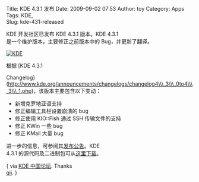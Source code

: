 Title: KDE 4.3.1 发布
Date: 2009-09-02 07:53
Author: toy
Category: Apps
Tags: KDE,  
Slug: kde-431-released

KDE 开发社区已发布 KDE 4.3.1 版本。KDE 4.3.1  
是一个维护版本，主要修正之前版本中的 Bug，并更新了翻译。

[![KDE](http://i.linuxtoy.org/images/2009/09/kde-desktop-thumb.png)](http://i.linuxtoy.org/images/2009/09/kde-desktop.png)

根据 [KDE 4.3.1  

Changelog](http://www.kde.org/announcements/changelogs/changelog4\\\_3\\\_0to4\\\_3\\\_1.php)，该版本主要包含以下变动：

* 新增克罗地亚语支持  
* 修正编辑工具栏设置崩溃的 bug  
* 修正使用 KIO::Fish 通过 SSH 传输文件的支持  
* 修正 KWin 一些 bug  
* 修正 KMail 大量 bug

进一步的信息，可参阅其[发布公告](http://kde.org/announcements/announce-4.3.1.php)。KDE  
4.3.1 的源代码及二进制包可从[这里下载](http://kde.org/info/4.3.1.php)。

{ via [KDE 中国论坛](http://forum.kdecn.org/thread-322.html). Thanks  
[qii](http://www.twitter.com/qiheizhiya). }
